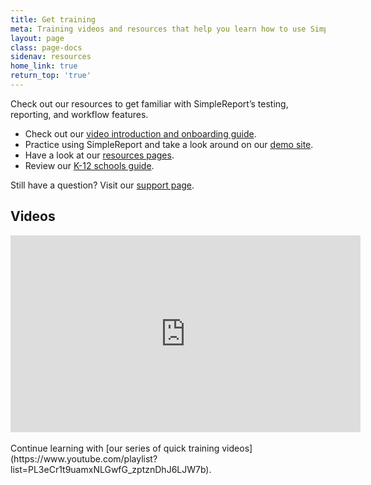 ```yaml
---
title: Get training
meta: Training videos and resources that help you learn how to use SimpleReport
layout: page
class: page-docs
sidenav: resources
home_link: true
return_top: 'true'
---
```


Check out  our resources to get familiar with SimpleReport’s testing, reporting, and workflow features. 

- Check out our [video introduction and onboarding guide](https://youtu.be/3YsfDprX2aw).
- Practice using SimpleReport and take a look around on our [demo site](https://training.simplereport.gov/app).
- Have a look at our [resources pages](https://www.simplereport.gov/resources).
- Review our [K-12 schools guide](https://www.simplereport.gov/assets/resources/k12-guide.pdf).

Still have a question? Visit our [support page](https://www.simplereport.gov/support/).


## Videos
<div class="usa-embed-container">
  <iframe width="560" height="315" src="https://www.youtube.com/embed/videoseries?si=BTQbALXaPAVOqAHI&amp;list=PL3eCr1t9uamxNLGwfG_zptznDhJ6LJW7b" title="SimpleReport Training from the USDS & CDC" frameborder="0" allow="accelerometer; autoplay; clipboard-write; encrypted-media; gyroscope; picture-in-picture; web-share" referrerpolicy="strict-origin-when-cross-origin" allowfullscreen></iframe>
</div>
<br>
Continue learning with [our series of quick training videos](https://www.youtube.com/playlist?list=PL3eCr1t9uamxNLGwfG_zptznDhJ6LJW7b).
